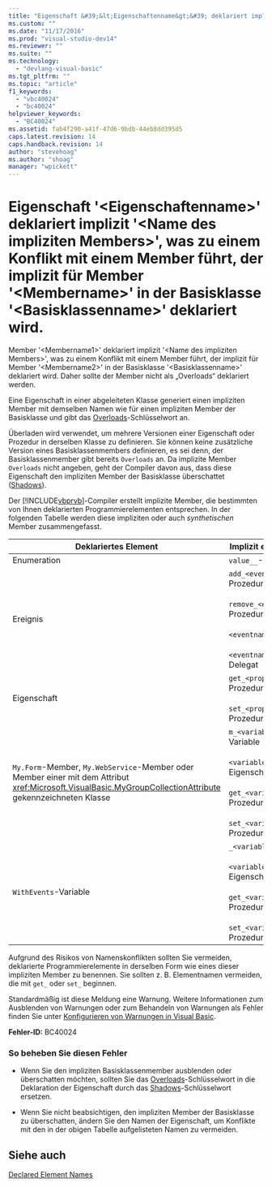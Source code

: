 ```yaml
---
title: "Eigenschaft &#39;&lt;Eigenschaftenname&gt;&#39; deklariert implizit &#39;&lt;Name des impliziten Members&gt;&#39;, was zu einem Konflikt mit einem Member f&#252;hrt, der implizit f&#252;r Member &#39;&lt;Membername&gt;&#39; in der Basisklasse &#39;&lt;Basisklassenname&gt;&#39; deklariert wird. | Microsoft Docs"
ms.custom: ""
ms.date: "11/17/2016"
ms.prod: "visual-studio-dev14"
ms.reviewer: ""
ms.suite: ""
ms.technology: 
  - "devlang-visual-basic"
ms.tgt_pltfrm: ""
ms.topic: "article"
f1_keywords: 
  - "vbc40024"
  - "bc40024"
helpviewer_keywords: 
  - "BC40024"
ms.assetid: fab4f290-a41f-47d6-9bdb-44eb8dd395d5
caps.latest.revision: 14
caps.handback.revision: 14
author: "stevehoag"
ms.author: "shoag"
manager: "wpickett"
---
```

# Eigenschaft &#39;&lt;Eigenschaftenname&gt;&#39; deklariert implizit &#39;&lt;Name des impliziten Members&gt;&#39;, was zu einem Konflikt mit einem Member f&#252;hrt, der implizit f&#252;r Member &#39;&lt;Membername&gt;&#39; in der Basisklasse &#39;&lt;Basisklassenname&gt;&#39; deklariert wird.
Member '\<Membername1\>' deklariert implizit '\<Name des impliziten Members\>', was zu einem Konflikt mit einem Member führt, der implizit für Member '\<Membername2\>' in der Basisklasse '\<Basisklassenname\>' deklariert wird. Daher sollte der Member nicht als „Overloads“ deklariert werden.  
  
 Eine Eigenschaft in einer abgeleiteten Klasse generiert einen impliziten Member mit demselben Namen wie für einen impliziten Member der Basisklasse und gibt das [Overloads](../../visual-basic/language-reference/modifiers/overloads.md)\-Schlüsselwort an.  
  
 Überladen wird verwendet, um mehrere Versionen einer Eigenschaft oder Prozedur in derselben Klasse zu definieren. Sie können keine zusätzliche Version eines Basisklassenmembers definieren, es sei denn, der Basisklassenmember gibt bereits `Overloads` an. Da implizite Member `Overloads` nicht angeben, geht der Compiler davon aus, dass diese Eigenschaft den impliziten Member der Basisklasse überschattet \([Shadows](../../visual-basic/language-reference/modifiers/shadows.md)\).  
  
 Der [!INCLUDE[vbprvb](../../csharp/programming-guide/concepts/linq/includes/vbprvb_md.md)]\-Compiler erstellt implizite Member, die bestimmten von Ihnen deklarierten Programmierelementen entsprechen. In der folgenden Tabelle werden diese impliziten oder auch *synthetischen* Member zusammengefasst.  
  
|Deklariertes Element|Implizit erstellte Member|  
|--------------------------|-------------------------------|  
|Enumeration|`value__`\-Member|  
|Ereignis|`add_<eventname>`\-Prozedur<br /><br /> `remove_<eventname>`\-Prozedur<br /><br /> `<eventname>Event`\-Feld<br /><br /> `<eventname>EventHandler`\-Delegat|  
|Eigenschaft|`get_<propertyname>`\-Prozedur<br /><br /> `set_<propertyname>`\-Prozedur|  
|`My.Form`\-Member, `My.WebService`\-Member oder Member einer mit dem Attribut <xref:Microsoft.VisualBasic.MyGroupCollectionAttribute> gekennzeichneten Klasse|`m_<variablename>` `Static`\-Variable<br /><br /> `<variablename>`\-Eigenschaft<br /><br /> `get_<variablename>`\-Prozedur<br /><br /> `set_<variablename>`\-Prozedur|  
|`WithEvents`\-Variable|`_<variablename>`\-Variable<br /><br /> `<variablename>`\-Eigenschaft<br /><br /> `get_<variablename>`\-Prozedur<br /><br /> `set_<variablename>`\-Prozedur|  
  
 Aufgrund des Risikos von Namenskonflikten sollten Sie vermeiden, deklarierte Programmierelemente in derselben Form wie eines dieser impliziten Member zu benennen. Sie sollten z. B. Elementnamen vermeiden, die mit `get_` oder `set_` beginnen.  
  
 Standardmäßig ist diese Meldung eine Warnung. Weitere Informationen zum Ausblenden von Warnungen oder zum Behandeln von Warnungen als Fehler finden Sie unter [Konfigurieren von Warnungen in Visual Basic](/visual-studio/ide/configuring-warnings-in-visual-basic).  
  
 **Fehler\-ID:** BC40024  
  
### So beheben Sie diesen Fehler  
  
-   Wenn Sie den impliziten Basisklassenmember ausblenden oder überschatten möchten, sollten Sie das [Overloads](../../visual-basic/language-reference/modifiers/overloads.md)\-Schlüsselwort in die Deklaration der Eigenschaft durch das [Shadows](../../visual-basic/language-reference/modifiers/shadows.md)\-Schlüsselwort ersetzen.  
  
-   Wenn Sie nicht beabsichtigen, den impliziten Member der Basisklasse zu überschatten, ändern Sie den Namen der Eigenschaft, um Konflikte mit den in der obigen Tabelle aufgelisteten Namen zu vermeiden.  
  
## Siehe auch  
 [Declared Element Names](../../visual-basic/programming-guide/language-features/declared-elements/declared-element-names.md)